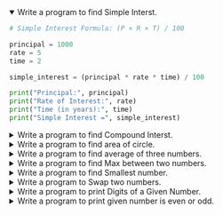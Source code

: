 <details open>
<summary>Write a program to find Simple Interst.</summary>
<p>

```python
# Simple Interest Formula: (P × R × T) / 100

principal = 1000     
rate = 5             
time = 2

simple_interest = (principal * rate * time) / 100

print("Principal:", principal)
print("Rate of Interest:", rate)
print("Time (in years):", time)
print("Simple Interest =", simple_interest)

```
</p>
</details> 

<details>
<summary open> Write a program to find Compound Interst.</summary>
<p>

```python


principal = 5000      
rate = 5               
time = 3                
n = 4              

rate = rate / 100

amount = principal * (1 + rate / n) ** (n * time)

# Calculate compound interest
compound_interest = amount - principal

# Display results
print("Principal (P):", principal)
print("Rate of Interest (%):", rate * 100)
print("Time (years):", time)
print("Compounded:", n, "times/year")
print("Total Amount (A):", round(amount, 2))
print("Compound Interest:", round(compound_interest, 2))

```
</p>
</details> 


<details>
<summary open> Write a program to find area of circle.</summary>
<p>

```python

radius = 7  # Radius of the circle

# Use value of pi
pi = 3.14159

# Calculate area
area = pi * radius * radius

# Display result
print("Radius of the circle:", radius)
print("Area of the circle:", round(area, 2))


```
</p>
</details> 


<details>
<summary open> Write a program to find average of three numbers.</summary>
<p>

```python
num1 = 10
num2 = 20
num3 = 30

total = num1 + num2 + num3
average = total / 3

print("First number:", num1)
print("Second number:", num2)
print("Third number:", num3)
print("Average of three numbers:", average)
```
</p>
</details> 

<details>
<summary open> Write a program to find Max between two numbers.</summary>
<p>

```python
a = 15
b = 25

if a > b:
    print("Maximum number is:", a)
else:
    print("Maximum number is:", b)
```
</p>
</details> 

<details>
<summary open>  Write a program to find Smallest number.</summary>
<p>

```python
x = 12
y = 7
z = 15

if x < y and x < z:
    print("Smallest number is:", x)
elif y < z:
    print("Smallest number is:", y)
else:
    print("Smallest number is:", z)

```
</p>
</details> 

<details>
<summary open>Write a program to Swap two numbers. </summary>
<p>

```python
a = 5
b = 10

print("Before swapping:")
print("a =", a)
print("b =", b)

a, b = b, a

print("After swapping:")
print("a =", a)
print("b =", b)

```
</p>
</details> 

<details>
<summary open>Write a program to print Digits of a Given Number.</summary>
<p>

```python
number = 12345

print("Digits of the number:")

while number > 0:
    digit = number % 10
    print(digit)
    number = number // 10

```
</p>
</details>

<details>
<summary open>Write a program to print given number is even or odd.</summary>
<p>

```python

number = 42

if number % 2 == 0:
    print("The number is Even")
else:
    print("The number is Odd")

```
</p>
</details>
